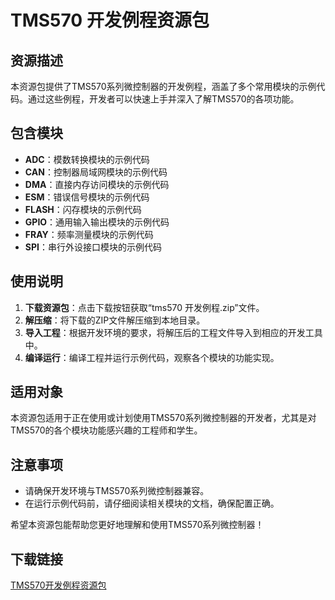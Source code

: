 # TMS570 开发例程资源包

## 资源描述

本资源包提供了TMS570系列微控制器的开发例程，涵盖了多个常用模块的示例代码。通过这些例程，开发者可以快速上手并深入了解TMS570的各项功能。

## 包含模块

- **ADC**：模数转换模块的示例代码
- **CAN**：控制器局域网模块的示例代码
- **DMA**：直接内存访问模块的示例代码
- **ESM**：错误信号模块的示例代码
- **FLASH**：闪存模块的示例代码
- **GPIO**：通用输入输出模块的示例代码
- **FRAY**：频率测量模块的示例代码
- **SPI**：串行外设接口模块的示例代码

## 使用说明

1. **下载资源包**：点击下载按钮获取“tms570 开发例程.zip”文件。
2. **解压缩**：将下载的ZIP文件解压缩到本地目录。
3. **导入工程**：根据开发环境的要求，将解压后的工程文件导入到相应的开发工具中。
4. **编译运行**：编译工程并运行示例代码，观察各个模块的功能实现。

## 适用对象

本资源包适用于正在使用或计划使用TMS570系列微控制器的开发者，尤其是对TMS570的各个模块功能感兴趣的工程师和学生。

## 注意事项

- 请确保开发环境与TMS570系列微控制器兼容。
- 在运行示例代码前，请仔细阅读相关模块的文档，确保配置正确。

希望本资源包能帮助您更好地理解和使用TMS570系列微控制器！

## 下载链接

[TMS570开发例程资源包](https://pan.quark.cn/s/f34a0e024e34)